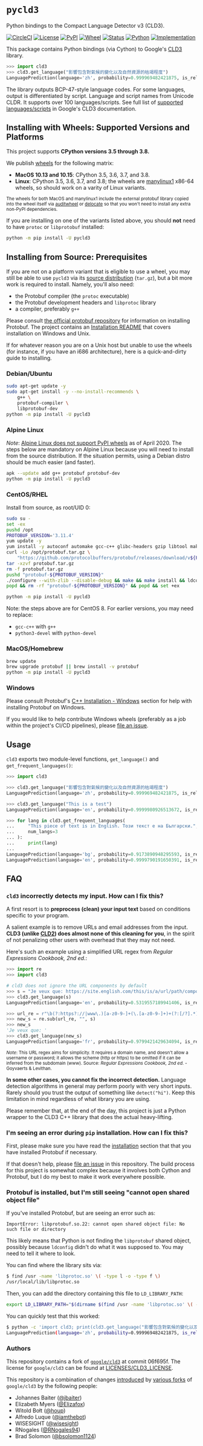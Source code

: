 # `pycld3`

Python bindings to the Compact Language Detector v3 (CLD3).

[![CircleCI](https://circleci.com/gh/bsolomon1124/pycld3.svg?style=svg)](https://circleci.com/gh/bsolomon1124/pycld3)
[![License](https://img.shields.io/github/license/bsolomon1124/pycld3.svg)](https://github.com/bsolomon1124/pycld3/blob/master/LICENSE)
[![PyPI](https://img.shields.io/pypi/v/pycld3.svg)](https://pypi.org/project/pycld3/)
[![Wheel](https://img.shields.io/pypi/wheel/pycld3)](https://img.shields.io/pypi/wheel/pycld3)
[![Status](https://img.shields.io/pypi/status/pycld3.svg)](https://pypi.org/project/pycld3/)
[![Python](https://img.shields.io/pypi/pyversions/pycld3.svg)](https://pypi.org/project/pycld3)
[![Implementation](https://img.shields.io/pypi/implementation/pycld3)](https://pypi.org/project/pycld3)

This package contains Python bindings (via Cython) to Google's [CLD3](https://github.com/google/cld3/) library.

```python
>>> import cld3
>>> cld3.get_language("影響包含對氣候的變化以及自然資源的枯竭程度")
LanguagePrediction(language='zh', probability=0.999969482421875, is_reliable=True, proportion=1.0)
```

The library outputs BCP-47-style language codes. For some languages, output is differentiated by script. Language and script names from Unicode CLDR. It supports over 100 languages/scripts. See full list of [supported languages/scripts](https://github.com/google/cld3/blob/master/README.md#supported-languages) in Google's CLD3 documentation.

## Installing with Wheels: Supported Versions and Platforms

This project supports **CPython versions 3.5 through 3.8.**

We publish [wheels](https://pypi.org/project/pycld3/#files) for the following matrix:

- **MacOS 10.13 and 10.15**: CPython 3.5, 3.6, 3.7, and 3.8.
- **Linux**: CPython 3.5, 3.6, 3.7, and 3.8; the wheels are [manylinux1](https://www.python.org/dev/peps/pep-0513/#the-manylinux1-policy)
   x86-64 wheels, so should work on a varity of Linux variants.

<sup>The wheels for both MacOS and manylinux1 include the external protobuf library copied into the wheel itself
via [auditwheel](https://github.com/pypa/auditwheel) or
[delocate](https://github.com/matthew-brett/delocate) so that you won't need to install any extra non-PyPI dependencies.</sup>

If you are installing on one of the variants listed above, you should **not** need to have `protoc` or `libprotobuf` installed:

```bash
python -m pip install -U pycld3
```

## Installing from Source: Prerequisites

If you are not on a platform variant that is eligible to use a wheel, you may still be able to use `pycld3` via its [source distribution](https://docs.python.org/3/distutils/sourcedist.html) (`tar.gz`), but a bit more work is required to install.
Namely, you'll also need:

- the Protobuf compiler (the `protoc` executable)
- the Protobuf development headers and `libprotoc` library
- a compiler, preferably `g++`

Please consult [the official protobuf repository](https://github.com/protocolbuffers/protobuf) for information on installing Protobuf.
The project contains an [Installation README](https://github.com/protocolbuffers/protobuf/tree/master/src) that covers installation
on Windows and Unix.

If for whatever reason you are on a Unix host but unable to use the wheels (for instance, if you have an i686 architecture), here is a quick-and-dirty guide to installing.

### Debian/Ubuntu

```bash
sudo apt-get update -y
sudo apt-get install -y --no-install-recommends \
    g++ \
    protobuf-compiler \
    libprotobuf-dev
python -m pip install -U pycld3
```

### Alpine Linux

_Note_:
[Alpine Linux does not support PyPI wheels](https://pythonspeed.com/articles/alpine-docker-python/)
as of April 2020.  The steps below are mandatory on Alpine Linux because you will need
to install from the source distribution.  If the situation permits, using a Debian distro
should be much easier (and faster).

```bash
apk --update add g++ protobuf protobuf-dev
python -m pip install -U pycld3
```

### CentOS/RHEL

Install from source, as root/UID 0:

```bash
sudo su -
set -ex
pushd /opt
PROTOBUF_VERSION='3.11.4'
yum update -y
yum install -y autoconf automake gcc-c++ glibc-headers gzip libtool make python3-devel zlib-devel
curl -Lo /opt/protobuf.tar.gz \
    "https://github.com/protocolbuffers/protobuf/releases/download/v${PROTOBUF_VERSION}/protobuf-cpp-${PROTOBUF_VERSION}.tar.gz"
tar -xzvf protobuf.tar.gz
rm -f protobuf.tar.gz
pushd "protobuf-${PROTOBUF_VERSION}"
./configure --with-zlib --disable-debug && make && make install && ldconfig --verbose
popd && rm -rf "protobuf-${PROTOBUF_VERSION}" && popd && set +ex

python -m pip install -U pycld3
```

Note: the steps above are for CentOS 8.  For earlier versions, you may need to replace:

- `gcc-c++` with `g++`
- `python3-devel` with `python-devel`

### MacOS/Homebrew

```bash
brew update
brew upgrade protobuf || brew install -v protobuf
python -m pip install -U pycld3
```

### Windows

Please consult Protobuf's
[C++ Installation - Windows](https://github.com/protocolbuffers/protobuf/tree/master/src#c-installation---windows)
section for help with installing Protobuf on Windows.

If you would like to help contribute Windows wheels (preferably as a job within the project's
CI/CD pipelines), please [file an issue](https://github.com/bsolomon1124/pycld3).

## Usage

`cld3` exports two module-level functions, `get_language()` and `get_frequent_languages()`:

```python
>>> import cld3

>>> cld3.get_language("影響包含對氣候的變化以及自然資源的枯竭程度")
LanguagePrediction(language='zh', probability=0.999969482421875, is_reliable=True, proportion=1.0)

>>> cld3.get_language("This is a test")
LanguagePrediction(language='en', probability=0.9999980926513672, is_reliable=True, proportion=1.0)

>>> for lang in cld3.get_frequent_languages(
...     "This piece of text is in English. Този текст е на Български.",
...     num_langs=3
... ):
...     print(lang)
...
LanguagePrediction(language='bg', probability=0.9173890948295593, is_reliable=True, proportion=0.5853658318519592)
LanguagePrediction(language='en', probability=0.9999790191650391, is_reliable=True, proportion=0.4146341383457184)
```

## FAQ

### `cld3` incorrectly detects my input.  How can I fix this?

A first resort is to **preprocess (clean) your input text** based on conditions specific to your program.

A salient example is to remove URLs and email addresses from the input.  **CLD3 (unlike [CLD2](https://github.com/CLD2Owners/cld2))
does almost none of this cleaning for you**, in the spirit of not penalizing other users with overhead that they may not need.

Here's such an example using a simplified URL regex from _Regular Expressions Cookbook, 2nd ed._:

```python
>>> import re
>>> import cld3

# cld3 does not ignore the URL components by default
>>> s = "Je veux que: https://site.english.com/this/is/a/url/path/component#fragment"
>>> cld3.get_language(s)
LanguagePrediction(language='en', probability=0.5319557189941406, is_reliable=False, proportion=1.0)

>>> url_re = r"\b(?:https?://|www\.)[a-z0-9-]+(\.[a-z0-9-]+)+(?:[/?].*)?"
>>> new_s = re.sub(url_re, "", s)
>>> new_s
'Je veux que: '
>>> cld3.get_language(new_s)
LanguagePrediction(language='fr', probability=0.9799421429634094, is_reliable=True, proportion=1.0)
```

<sup>_Note_: This URL regex aims for simplicity.  It requires a domain name, and doesn't allow a username or password; it allows the scheme
(http or https) to be omitted if it can be inferred from the subdomain (www).  Source: _Regular Expressions Cookbook, 2nd ed._ - Goyvaerts & Levithan.</sup>

**In some other cases, you cannot fix the incorrect detection.**
Language detection algorithms in general may perform poorly with very short inputs.
Rarely should you trust the output of something like `detect("hi")`.  Keep this limitation in mind regardless
of what library you are using.

Please remember that, at the end of the day, this project is just a Python wrapper to the CLD3 C++ library that does the actual heavy-lifting.

### I'm seeing an error during `pip` installation.  How can I fix this?

First, please make sure you have read the [installation](#installation-supported-versions-and-platforms) section that that you have
installed Protobuf if necessary.

If that doesn't help, please [file an issue](https://github.com/bsolomon1124/pycld3/issues) in this repository.
The build process for this project is somewhat complex because it involves both Cython and Protobuf, but I do my best
to make it work everywhere possible.

### Protobuf is installed, but I'm still seeing "cannot open shared object file"

If you've installed Protobuf, but are seeing an error such as:

```
ImportError: libprotobuf.so.22: cannot open shared object file: No such file or directory
```

This likely means that Python is not finding the `libprotobuf` shared object,
possibly because `ldconfig` didn't do what it was supposed to.
You may need to tell it where to look.

You can find where the library sits via:

```bash
$ find /usr -name 'libprotoc.so' \( -type l -o -type f \)
/usr/local/lib/libprotoc.so
```

Then, you can add the directory containing this file to `LD_LIBRARY_PATH`:

```bash
export LD_LIBRARY_PATH="$(dirname $(find /usr -name 'libprotoc.so' \( -type l -o -type f \))):$LD_LIBRARY_PATH"
```

You can quickly test that this worked:

```bash
$ python -c 'import cld3; print(cld3.get_language("影響包含對氣候的變化以及自然資源的枯竭程度"))'
LanguagePrediction(language='zh', probability=0.999969482421875, is_reliable=True, proportion=1.0)
```

### Authors

This repository contains a fork of [`google/cld3`](https://github.com/google/cld3/) at commit 06f695f.  The license for `google/cld3` can be found at
[LICENSES/CLD3\_LICENSE](https://github.com/bsolomon1124/pycld3/blob/master/LICENSES/CLD3_LICENSE).

This repository is a combination of changes [introduced](https://github.com/google/cld3/issues/15) by [various forks](https://github.com/google/cld3/network/members) of `google/cld3` by the following people:

- Johannes Baiter ([@jbaiter](https://github.com/jbaiter))
- Elizabeth Myers ([@Elizafox](https://github.com/Elizafox))
- Witold Bołt ([@houp](https://github.com/houp))
- Alfredo Luque ([@iamthebot](https://github.com/iamthebot))
- WISESIGHT ([@wisesight](https://github.com/wisesight))
- RNogales ([@RNogales94](https://github.com/RNogales94))
- Brad Solomon ([@bsolomon1124](https://github.com/bsolomon1124))
